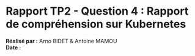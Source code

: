 # Rapport TP2 - Question 4 : Rapport de compréhension sur Kubernetes

**Réalisé par :** Arno BIDET & Antoine MAMOU  
**Date :** 

